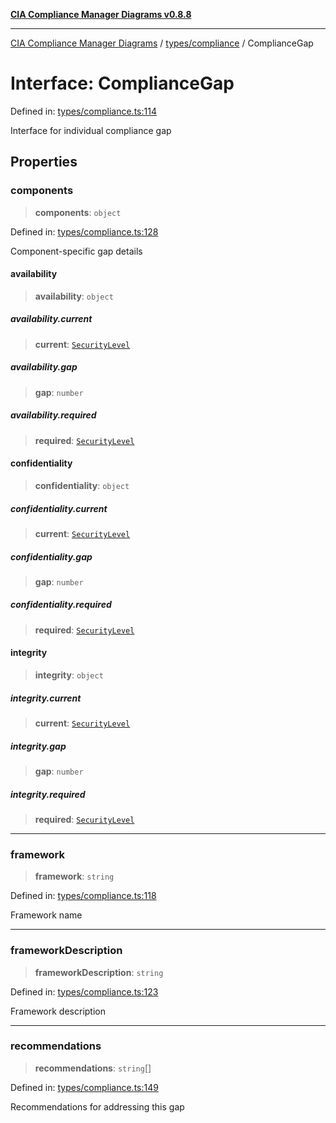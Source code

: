 [**CIA Compliance Manager Diagrams v0.8.8**](../../../README.md)

***

[CIA Compliance Manager Diagrams](../../../modules.md) / [types/compliance](../README.md) / ComplianceGap

# Interface: ComplianceGap

Defined in: [types/compliance.ts:114](https://github.com/Hack23/cia-compliance-manager/blob/67855c73d041b21b5f90a46884e0e48cd0961cda/src/types/compliance.ts#L114)

Interface for individual compliance gap

## Properties

### components

> **components**: `object`

Defined in: [types/compliance.ts:128](https://github.com/Hack23/cia-compliance-manager/blob/67855c73d041b21b5f90a46884e0e48cd0961cda/src/types/compliance.ts#L128)

Component-specific gap details

#### availability

> **availability**: `object`

##### availability.current

> **current**: [`SecurityLevel`](../../../index/type-aliases/SecurityLevel.md)

##### availability.gap

> **gap**: `number`

##### availability.required

> **required**: [`SecurityLevel`](../../../index/type-aliases/SecurityLevel.md)

#### confidentiality

> **confidentiality**: `object`

##### confidentiality.current

> **current**: [`SecurityLevel`](../../../index/type-aliases/SecurityLevel.md)

##### confidentiality.gap

> **gap**: `number`

##### confidentiality.required

> **required**: [`SecurityLevel`](../../../index/type-aliases/SecurityLevel.md)

#### integrity

> **integrity**: `object`

##### integrity.current

> **current**: [`SecurityLevel`](../../../index/type-aliases/SecurityLevel.md)

##### integrity.gap

> **gap**: `number`

##### integrity.required

> **required**: [`SecurityLevel`](../../../index/type-aliases/SecurityLevel.md)

***

### framework

> **framework**: `string`

Defined in: [types/compliance.ts:118](https://github.com/Hack23/cia-compliance-manager/blob/67855c73d041b21b5f90a46884e0e48cd0961cda/src/types/compliance.ts#L118)

Framework name

***

### frameworkDescription

> **frameworkDescription**: `string`

Defined in: [types/compliance.ts:123](https://github.com/Hack23/cia-compliance-manager/blob/67855c73d041b21b5f90a46884e0e48cd0961cda/src/types/compliance.ts#L123)

Framework description

***

### recommendations

> **recommendations**: `string`[]

Defined in: [types/compliance.ts:149](https://github.com/Hack23/cia-compliance-manager/blob/67855c73d041b21b5f90a46884e0e48cd0961cda/src/types/compliance.ts#L149)

Recommendations for addressing this gap

